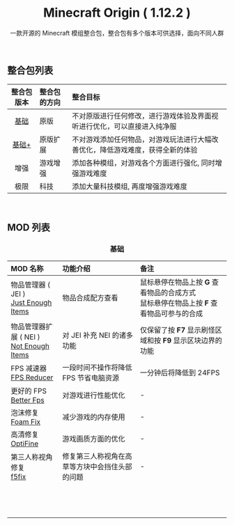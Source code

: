 <h1 align="center">Minecraft Origin ( 1.12.2 )</h1>
<p align="center">一款开源的 Minecraft 模组整合包，整合包有多个版本可供选择，面向不同人群</p>

<br>

## 整合包列表
| 整合包版本 | 整合包的方向 | 整合目标 |
| :-: | :- | :- |
| [基础](https://github.com/Minecraft-Origin/Minecraft-Origin/tree/基础) | 原版| 不对原版进行任何修改，进行游戏体验及界面视听进行优化，可以直接进入纯净服 |
| [基础+](https://github.com/Minecraft-Origin/Minecraft-Origin/tree/基础+) | 原版扩展| 不对游戏添加任何物品，对游戏玩法进行大幅改善优化，降低游戏难度，获得全新的体验 |
| 增强 | 游戏增强 | 添加各种模组，对游戏各个方面进行强化, 同时增强游戏难度 |
| 极限 | 科技 | 添加大量科技模组, 再度增强游戏难度 |

<br>

## MOD 列表

<h3 align="center">
    <b>基础</b>
</h3>

| MOD 名称 | 功能介绍 | 备注 |
| :- | :- | :- |
| 物品管理器 ( JEI )<br>[Just Enough Items](https://www.curseforge.com/minecraft/mc-mods/jei) | 物品合成配方查看 | 鼠标悬停在物品上按 <b>G</b> 查看物品的合成方式<br>鼠标悬停在物品上按 <b>F</b> 查看物品可参与的合成 |
| 物品管理器扩展 ( NEI )<br>[Not Enough Items](https://www.curseforge.com/minecraft/mc-mods/not-enough-items-1-8) | 对 JEI 补充 NEI 的诸多功能 | 仅保留了按 <b>F7</b> 显示刷怪区域和按 <b>F9</b> 显示区块边界的功能 |
| FPS 减速器<br>[FPS Reducer](https://www.curseforge.com/minecraft/mc-mods/fps-reducer) | 一段时间不操作将降低 FPS 节省电脑资源 | 一分钟后将降低到 24FPS |
| 更好的 FPS<br>[Better Fps](https://www.curseforge.com/minecraft/mc-mods/betterfps) | 对游戏进行性能优化 | - |
| 泡沫修复<br>[Foam Fix](https://www.curseforge.com/minecraft/mc-mods/foamfix-for-minecraft) | 减少游戏的内存使用 | - |
| 高清修复<br>[OptiFine](https://optifine.net/home) | 游戏画质方面的优化 | - |
| 第三人称视角修复<br>[f5fix](https://www.curseforge.com/minecraft/mc-mods/third-person-camera-fix) | 修复第三人称视角在高草等方块中会挡住头部的问题 | - |
|  |  |  |
|  |  |  |
|  |  |  |
|  |  |  |
|  |  |  |
|  |  |  |
|  |  |  |
|  |  |  |
|  |  |  |
|  |  |  |
|  |  |  |
|  |  |  |
|  |  |  |